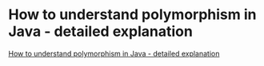 # How to understand polymorphism in Java - detailed explanation
[How to understand polymorphism in Java - detailed explanation](https://aiwithcloud.com/2022/09/19/how_to_understand_polymorphism_in_java___detailed_explanation/)